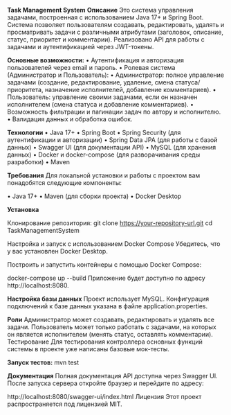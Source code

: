**Task Management System**
**Описание**
Это система управления задачами, построенная с использованием Java 17+ и Spring Boot. Система позволяет пользователям создавать, редактировать, удалять и просматривать задачи с различными атрибутами (заголовок, описание, статус, приоритет и комментарии). Реализовано API для работы с задачами и аутентификацией через JWT-токены.

**Основные возможности:**
• Аутентификация и авторизация пользователей через email и пароль.
• Ролевая система (Администратор и Пользователь):
• Администратор: полное управление задачами (создание, редактирование, удаление, смена статуса/приоритета, назначение исполнителей, добавление комментариев).
• Пользователь: управление своими задачами, если он назначен исполнителем (смена статуса и добавление комментариев).
• Возможность фильтрации и пагинации задач по автору и исполнителю.
• Валидация данных и обработка ошибок.

**Технологии**
• Java 17+
• Spring Boot
• Spring Security (для аутентификации и авторизации)
• Spring Data JPA (для работы с базой данных)
• Swagger UI (для документации API)
• MySQL (для хранения данных)
• Docker и docker-compose (для разворачивания среды разработки)
• Maven

**Требования**
Для локальной установки и работы с проектом вам понадобятся следующие компоненты:

• Java 17+
• Maven (для сборки проекта)
• Docker Desktop

**Установка**

Клонирование репозитория:
git clone https://your-repository-url.git
cd TaskManagementSystem

Настройка и запуск с использованием Docker Compose
Убедитесь, что у вас установлен Docker Desktop.

Построить и запустить контейнеры с помощью Docker Compose:

docker-compose up --build
Приложение будет доступно по адресу http://localhost:8080.

**Настройка базы данных**
Проект использует MySQL. Конфигурация подключений к базе данных указана в файле application.properties.

**Роли**
Администратор может создавать, редактировать и удалять все задачи.
Пользователь может только работать с задачами, на которых он является исполнителем (менять статус, оставлять комментарии).
Тестирование
Для тестирования контроллера основных функций системы в проекте уже написаны базовые мок-тесты.

**Запуск тестов:**
mvn test

**Документация**
Полная документация API доступна через Swagger UI. После запуска сервера откройте браузер и перейдите по адресу:

http://localhost:8080/swagger-ui/index.html
Лицензия
Этот проект распространяется под лицензией MIT.
